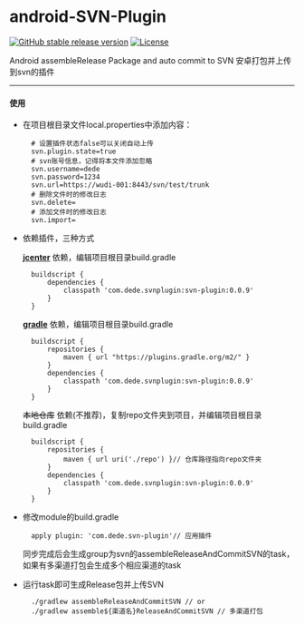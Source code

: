 # android-SVN-Plugin
[![GitHub stable release version](https://img.shields.io/github/release/hushenghao/android-SVN-Plugin.svg?label=android-SVN-Plugin&maxAge=600)](https://github.com/hushenghao/android-SVN-Plugin/releases/latest) [![License](https://img.shields.io/github/license/hushenghao/android-SVN-Plugin.svg?label=License&maxAge=2592000)](https://github.com/hushenghao/android-SVN-Plugin/blob/master/LICENSE)

Android assembleRelease Package and auto commit to SVN
安卓打包并上传到svn的插件

---

#### 使用

* 在项目根目录文件local.properties中添加内容：

        # 设置插件状态false可以关闭自动上传
        svn.plugin.state=true
        # svn账号信息，记得将本文件添加忽略
        svn.username=dede
        svn.password=1234
        svn.url=https://wudi-001:8443/svn/test/trunk
        # 删除文件时的修改日志
        svn.delete=
        # 添加文件时的修改日志
        svn.import=

* 依赖插件，三种方式

    [**jcenter**](https://bintray.com/dede/AndroidLib/com.dede.svnplugin) 依赖，编辑项目根目录build.gradle

        buildscript {
            dependencies {
                classpath 'com.dede.svnplugin:svn-plugin:0.0.9'
            }
        }

    [**gradle**](https://plugins.gradle.org/plugin/com.dede.svn-plugin) 依赖，编辑项目根目录build.gradle

        buildscript {
            repositories {
                maven { url "https://plugins.gradle.org/m2/" }
            }
            dependencies {
                classpath 'com.dede.svnplugin:svn-plugin:0.0.9'
            }
        }

    ~~本地仓库~~ 依赖(不推荐)，复制repo文件夹到项目，并编辑项目根目录build.gradle

        buildscript {
            repositories {
                maven { url uri('./repo') }// 仓库路径指向repo文件夹
            }
            dependencies {
                classpath 'com.dede.svnplugin:svn-plugin:0.0.9'
            }
        }

+ 修改module的build.gradle

        apply plugin: 'com.dede.svn-plugin'// 应用插件

    同步完成后会生成group为svn的assembleReleaseAndCommitSVN的task，如果有多渠道打包会生成多个相应渠道的task

+ 运行task即可生成Release包并上传SVN

        ./gradlew assembleReleaseAndCommitSVN // or
        ./gradlew assemble${渠道名}ReleaseAndCommitSVN // 多渠道打包
